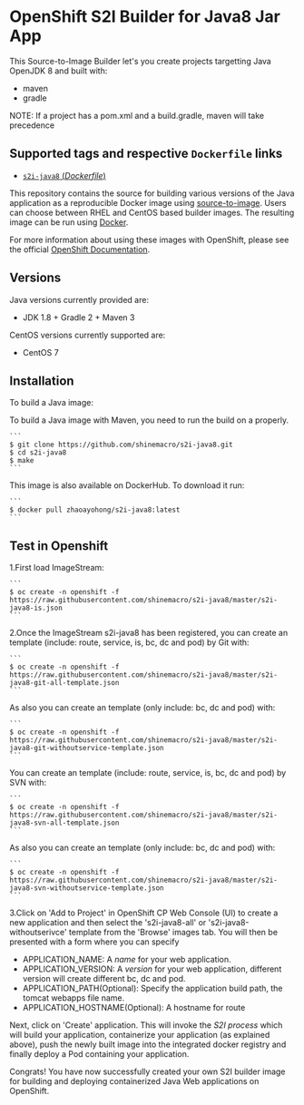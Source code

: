 OpenShift S2I Builder for Java8 Jar App
====
This Source-to-Image Builder let's you create projects targetting Java OpenJDK 8 and built with:
* maven
* gradle

NOTE: If a project has a pom.xml and a build.gradle, maven will take precedence

Supported tags and respective `Dockerfile` links
---------

- [`s2i-java8` (*Dockerfile*)](https://github.com/shinemacro/s2i-java8/blob/master/Dockerfile)


This repository contains the source for building various versions of
the Java application as a reproducible Docker image using
[source-to-image](https://github.com/openshift/source-to-image).
Users can choose between RHEL and CentOS based builder images.
The resulting image can be run using [Docker](http://docker.io).

For more information about using these images with OpenShift, please see the
official [OpenShift Documentation](https://docs.openshift.org/latest/using_images/s2i_images/python.html).

Versions
--------
Java versions currently provided are:
* JDK 1.8 + Gradle 2 + Maven 3

CentOS versions currently supported are:
* CentOS 7

Installation
------------

To build a Java image:

  To build a Java image with Maven, you need to run the build on a properly.

    ```
    $ git clone https://github.com/shinemacro/s2i-java8.git
    $ cd s2i-java8
    $ make
    ```

  This image is also available on DockerHub. To download it run:

    ```
    $ docker pull zhaoayohong/s2i-java8:latest
    ```

Test in Openshift
----
  1.First load ImageStream:

    ```
    $ oc create -n openshift -f https://raw.githubusercontent.com/shinemacro/s2i-java8/master/s2i-java8-is.json
    ```
  
  2.Once the ImageStream s2i-java8 has been registered, you can create an template (include: route, service, is, bc, dc and pod) by Git with:
  
    ```
    $ oc create -n openshift -f https://raw.githubusercontent.com/shinemacro/s2i-java8/master/s2i-java8-git-all-template.json
    ```
  As also you can create an template (only include: bc, dc and pod) with:
  
    ```
    $ oc create -n openshift -f https://raw.githubusercontent.com/shinemacro/s2i-java8/master/s2i-java8-git-withoutservice-template.json
    ```
  You can create an template (include: route, service, is, bc, dc and pod) by SVN with:
  
    ```
    $ oc create -n openshift -f https://raw.githubusercontent.com/shinemacro/s2i-java8/master/s2i-java8-svn-all-template.json
    ```
  As also you can create an template (only include: bc, dc and pod) with:
  
    ```
    $ oc create -n openshift -f https://raw.githubusercontent.com/shinemacro/s2i-java8/master/s2i-java8-svn-withoutservice-template.json
    ```
  
  3.Click on 'Add to Project' in OpenShift CP Web Console (UI) to create a new application and then select the 's2i-java8-all' or 's2i-java8-withoutserivce' template from the 'Browse' images tab.  You will then be presented with a form where you can specify 
  * APPLICATION_NAME: A *name* for your web application.
  * APPLICATION_VERSION: A *version* for your web application, different version will create different bc, dc and pod.
  * APPLICATION_PATH(Optional): Specify the application build path, the tomcat webapps file name.
  * APPLICATION_HOSTNAME(Optional): A hostname for route
  
  Next, click on 'Create' application.  This will invoke the *S2I process* which will build your application, containerize your application (as explained above), push the newly built image into the integrated docker registry and finally deploy a Pod containing your application.
  
  Congrats! You have now successfully created your own S2I builder image for building and deploying containerized Java Web applications on OpenShift.



